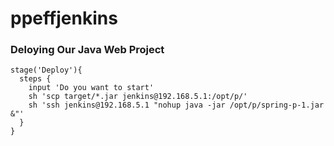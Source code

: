 # ppeffjenkins

### Deloying Our Java Web Project
```
stage('Deploy'){
  steps {
    input 'Do you want to start'
    sh 'scp target/*.jar jenkins@192.168.5.1:/opt/p/'
    sh 'ssh jenkins@192.168.5.1 "nohup java -jar /opt/p/spring-p-1.jar &"'
  }
}
```
